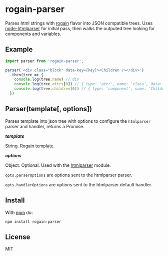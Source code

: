 # rogain-parser

Parses html strings with [rogain](https://www.npmjs.com/package/rogain) flavor into JSON compatible trees.  Uses [node-htmlparser](https://github.com/tautologistics/node-htmlparser) for initial pass, then walks the outputed tree looking for components and variables.

## Example 

```js
import parser from 'rogain-parser';

parser('<div class="block" data-key={key}><Children /></div>')
  .then(tree => {
    console.log(tree.name) // div
    console.log(tree.attrs[0]) // { type: 'attr', name: 'class', data: 'block' }
    console.log(tree.children[0]) // { type: 'component', name: 'Children' }
  })
```

## Parser(template[, options])

Parses template into json tree with options to configure the `htmlparser` parser and handler, returns a Promise.

___template___

String. Rogain template.

___options___

Object. Optional. Used with the [htmlparser](https://github.com/tautologistics/node-htmlparser) module.

`opts.parserOptions` are options sent to the htmlparser parser.

`opts.handlerOptions` are options sent to the htmlparser default handler.


## Install

With [npm](https://www.npmjs.com) do:

```
npm install rogain-parser
```

## License

MIT